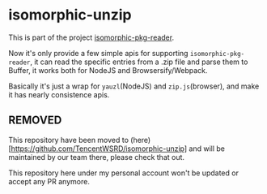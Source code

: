# isomorphic-unzip

This is part of the project [isomorphic-pkg-reader](https://npmjs.com/package/isomorphic-pkg-reader).

Now it's only provide a few simple apis for supporting `isomorphic-pkg-reader`,
it can read the specific entries from a .zip file and parse them to Buffer, it works both for NodeJS and Browsersify/Webpack.

Basically it's just a wrap for `yauzl`(NodeJS) and `zip.js`(browser), and make it has nearly consistence apis. 

## REMOVED

This repository have been moved to (here)[https://github.com/TencentWSRD/isomorphic-unzip] and will be maintained by our team there, please check that out.

This repository here under my personal account won't be updated or accept any PR anymore.
